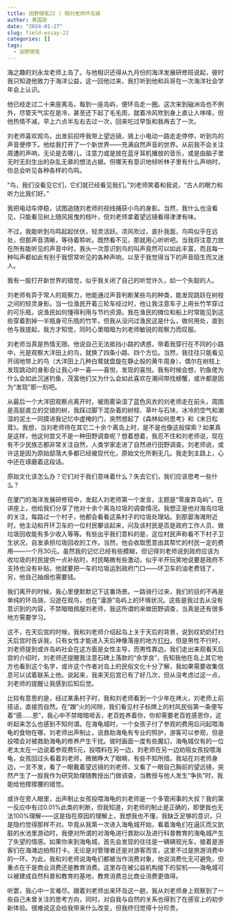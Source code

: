 ```yaml
---
title: 田野随笔22 | 随刘老师环岛骑
author: 黄国政
date: "2024-01-27"
slug: field-essay-22
categories: []
tags:
  - 田野随笔
---
```


<!--more-->

海之趣的刘永龙老师上岛了。与他相识还得从九月份的海洋发展研修班说起，彼时我只知道他致力于海洋公益，这一回他过来，我打听到他和兵哥在一次海洋社会学年会上认识。

他已经走过二十来座离岛，每到一座岛屿，便环岛走一圈。这次来到硇洲岛也不例外，尽管天气实在是冷，甚至还下起了毛毛雨，就着冷风吹到身上直让人哆嗦，但他热情不减，早上六点半左右去过一次，回来吃过早饭和我再去了一次。

刘老师喜欢观鸟，出发前招呼我带上望远镜，骑上小电动一路走走停停，听到鸟的声音便停下。他给我打开了一个新世界——充满自然声音的世界。从前我不会关注周遭的声响，无论是去哪儿，注意力或是放在蓝牙耳机播放的音乐，或是由脑子里无时无刻生出的杂乱无章的想法占据。但哪天有意识地倾听林子里有什么声响时，你总会听见各种各样的鸟鸣。

“鸟，我们没看见它们，它们就已经看见我们。”刘老师笑着和我说，“古人的眼力和听力比我们好。”

我把电动车停稳，试图追随刘老师的视线捕获小鸟的身影。当然，我什么也没看见，只能看见树上随风摇曳的枝叶，但刘老师拿着望远镜看得津津有味。

不过，我能听到鸟鸣起起伏伏，轻灵活跃。凉风吹过，直扑我面，鸟鸣似乎在远处，但那声音清晰，等待着聆听。既然看不见，那就用心听听吧。当我将注意力放在所有能听见的声音中时，我头一次意识到鸟的叫声竟然可以如此丰富，而且每一种叫声都如此有别于我惯常听见的各种声响，以至于我觉得当下的声音陌生而又迷人。

我有一股打开新世界的错觉，似乎我关闭了自己的听觉许久，如一个失聪的人。

刘老师有异于常人的观察力，他能通过声音判断某些鸟的种类，能发现跳跃在树枝之间的轻灵身影。当一位渔民开着三轮车经过时，他让我注意车子上用长竹竿穿过的可乐瓶，说渔民如何懂得利用与节约资源。我在渔民的摊位和船上时常能见到这些穿着割掉一半瓶身可乐瓶的竹竿，但我从没问过渔民这是什么，做何用处，直到他与我提起，我方才知觉，同时心里暗暗为刘老师敏锐的观察力而叹服。

刘老师当真是热情无限。他说自己无法抵挡小路的诱惑，带着我穿行在不同的小路中，光是观察大洋田上的鸟，就换了四条小路、四个方位。当然，我往往只能看见开阔地带上的鸟（大洋田上几种白鹭就盘旋在静止般的黄牛周身），偶尔在树枝上发现跳动的身影会让我心中一喜——喜悦，发现的喜悦。我有时候会想，钓鱼佬为什么会如此沉迷钓鱼，茂富他们又为什么会如此喜欢在潮间带找螃蟹，或许都是因为“发现”那一刻吧。

从最后一个大洋田观察点离开时，被雨雾染湿了蓝色风衣的刘老师走在前头，周围是高挺直立的交错的树，我踩过脚下混杂着的树枝、草叶与石块，冰冷的空气和潮湿的泥土一同摸进我记忆中虚掩的门，突然想起了《森林如何思考》和《末日松茸》。我想，当刘老师待在其它二十余个离岛上时，是不是也像这般探索？如果真是这样，他这何尝又不是一种田野调查呢？想着想着，我忍不住和刘老师说，现在有不少民族志都非常关注自然，人类学家走进了自然进行田野调查。刘老师说，或许这是因为原始部落大多都已经被现代化，原始文化所剩无几。我走到主路上，心中还在琢磨着这段话。

原始文化该怎么办？它们对于我们意味着什么？失去它们，我们应该思考一些什么？

在厦门的海洋发展研修班中，发起人刘老师第一个发言，主题是“零废弃岛屿”。在讲座上，他给我们分享了他对十余个离岛垃圾的调查情况。我想正是他对海岛垃圾的关注，每路过一个村子，他都会看看这条村子的垃圾处理站。到那晏海滩附近时，他主动和开环卫车的一位村民攀谈起来，问及该村民是否是政府工作人员、做垃圾回收能有多少收入等等。有些出乎我们意料的是，这位村民声称看不下村子卫生状况，自发承担垃圾回收的工作。当然，他会收取愿意由其帮忙的村民一定的费用——一个月30元。虽然我的记忆已经有些模糊，但记得刘老师说到政府应该为收垃圾的村民提供一点补贴时，村民略微有些激动，似乎半开玩笑地说要是政府不支持也没有补贴，他就要把一车的垃圾运到政府门口——环卫车的油老费钱了，另，他自己抽烟也需要钱。

我们离开的时候，我心里便默默记下这番场景。一路骑行过来，我们的目的不再是单纯的环岛骑，沿途在观鸟，也在“漫游”岛屿上的环境状况。这些是我过去从没有意识到的内容，不禁暗暗佩服刘老师，我这所谓的来做田野调查，当真是还有很多地方需要学习。

这不，在天后宫的时候，我和刘老师介绍起岛上关于天后的背景，说到叹奶奶打扫天后宫时告诉我，只有女性才能进入天后神像落座的地方[打扫](https://guozheng.rbind.io/posts/2024/01/field-essay-18)，但是男性不行时，刘老师提到或许岛屿社会在这方面是女性主导，而男性靠边。我们走出来观看天后宫的介绍时，刘老师还提醒我注意石碑上落款的“余学良”，告知我他在岛上其它地方也看到这个名字，或许这个作者对岛上的民俗文化十分了解，我如果需要收集信息可以试着联系上他。说起来，我来天后宫已有了好几次，但从没考虑过这一点，刘老师的提醒让我感到后知后觉。

比较有意思的是，经过某条村子时，我和刘老师看到一个少年在烤火，刘老师上前搭话，直接而自然。在“蹭”火的间隙，我们看见村子标牌上的村风民俗第一条便写着“感……恩”，我心中不禁暗暗咂舌，老百姓养着你，你却需要老百姓感恩你，这听起来怎么也感到不知何谓。在海龟城时，一个女孩子付了参观的费用后问起喂海龟的食物在哪，刘老师出声制止，说救助海龟有专业的照护，游客可以参观，但是投喂会对被救助海龟的修养产生干扰。彼时画面一度有些魔幻，海龟城仅有的一位老太太在一边说着参观费5元，投喂料在另一边，刘老师在另一边劝阻女孩投喂海龟，女孩回过头看着刘老师，微微睁大了眼睛，有些不知所措。我站在刘老师身边，一言不发，看了一眼戴着望远镜的刘老师，又看了一眼自己胸前的望远镜，突然产生了一股我作为研究助理随教授出门做调查，当教授与他人发生“争执”时，我能给他撑撑腰的错觉。

或许在旁人眼里，出声制止女孩投喂海龟的刘老师是一个多管闲事的大叔？我的第一反应中有过0.01%此类的判断，但我知道，刘老师的制止是正确的，即使我也无法100%理解——这是指在原因的理解上，我想我也不懂，我缺乏足够的意识，只是隐约觉得那样不对。毕竟从我第一次进入海龟城开始，看着海龟们在逼仄而又肮脏的水池里游动时，我便对所谓的对海龟进行救助以及进行科普教育的海龟城产生了失望的情感。如果你来到海龟城，首先会发现的往往是一辆辆观光车，接着是游客们在海滩边拍照打卡。无论是对管理者还是对游客而言，这里不过是旅游消费中的一环。为此，我和刘老师说海龟们都被当作消费对象，他说消费化无可避免，但重点在于是商业消费还是教育消费。这里存在被公益机构接下的契机——海龟城可以被建成自然科普和教育的基地，教育消费总比商业消费更值得。

听罢，我心中一言难尽。跟着刘老师出来环岛这一趟，我从刘老师身上观察到了一些自己未曾关注的思考方向，同时，对自我与自然的关系也得到了在感官上的初步新体验。很难说这会给我带来什么改变，但我终归觉得十分珍贵。